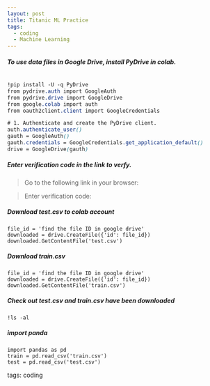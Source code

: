 ```yaml
---
layout: post
title: Titanic ML Practice
tags:
  - coding
  - Machine Learning
---
```




##### To use data files in Google Drive, install PyDrive in colab.

```css

!pip install -U -q PyDrive
from pydrive.auth import GoogleAuth
from pydrive.drive import GoogleDrive
from google.colab import auth
from oauth2client.client import GoogleCredentials

# 1. Authenticate and create the PyDrive client.
auth.authenticate_user()
gauth = GoogleAuth()
gauth.credentials = GoogleCredentials.get_application_default()
drive = GoogleDrive(gauth)

```
##### Enter verification code in the link to verfy.

> Go to the following link in your browser:

> Enter verification code:

#####  Download test.csv to colab account

```
file_id = 'find the file ID in google drive'
downloaded = drive.CreateFile({'id': file_id})
downloaded.GetContentFile('test.csv')
```

##### Download train.csv

```
file_id = 'find the file ID in google drive'
downloaded = drive.CreateFile({'id': file_id})
downloaded.GetContentFile('train.csv')
```

##### Check out test.csv and train.csv have been downloaded

```
!ls -al
```

##### import panda

```
import pandas as pd
train = pd.read_csv('train.csv')
test = pd.read_csv('test.csv')
```


tags: coding
